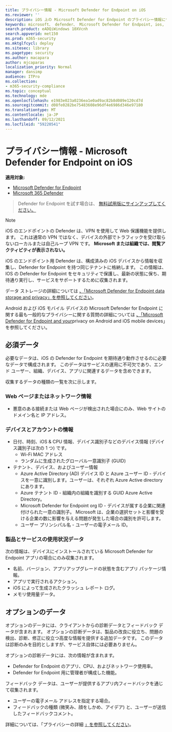 ```yaml
---
title: プライバシー情報 - Microsoft Defender for Endpoint on iOS
ms.reviewer: ''
description: iOS 上の Microsoft Defender for Endpoint のプライバシー情報について説明します。
keywords: microsoft、 defender、 Microsoft Defender for Endpoint, ios, policy, overview
search.product: eADQiWindows 10XVcnh
search.appverid: met150
ms.prod: m365-security
ms.mktglfcycl: deploy
ms.sitesec: library
ms.pagetype: security
ms.author: macapara
author: mjcaparas
localization_priority: Normal
manager: dansimp
audience: ITPro
ms.collection:
- m365-security-compliance
ms.topic: conceptual
ms.technology: mde
ms.openlocfilehash: e1983e023a0236ea1e0ad9ac82b8d089e120cd7d
ms.sourcegitcommit: d08fe0282be75483608e96df4e6986d346e97180
ms.translationtype: MT
ms.contentlocale: ja-JP
ms.lasthandoff: 09/12/2021
ms.locfileid: "59220541"
---
```

# <a name="privacy-information---microsoft-defender-for-endpoint-on-ios"></a>プライバシー情報 - Microsoft Defender for Endpoint on iOS

**適用対象:**
- [Microsoft Defender for Endpoint](https://go.microsoft.com/fwlink/p/?linkid=2154037)
- [Microsoft 365 Defender](https://go.microsoft.com/fwlink/?linkid=2118804)

> Defender for Endpoint を試す場合は、 [無料試用版にサインアップしてください。](https://signup.microsoft.com/create-account/signup?products=7f379fee-c4f9-4278-b0a1-e4c8c2fcdf7e&ru=https://aka.ms/MDEp2OpenTrial?ocid=docs-wdatp-investigateip-abovefoldlink)

> [!NOTE]
> iOS のエンドポイントの Defender は、VPN を使用して Web 保護機能を提供します。 これは通常の VPN ではなく、デバイスの外部でトラフィックを受け取らないローカルまたは自己ループ VPN です。 **Microsoft または組織では、閲覧アクティビティが表示されない。**

iOS のエンドポイント用 Defender は、構成済みの iOS デバイスから情報を収集し、Defender for Endpoint を持つ同じテナントに格納します。 この情報は、IOS の Defender for Endpoint をセキュリティで保護し、最新の状態に保ち、期待通り実行し、サービスをサポートするために収集されます。

データ ストレージの詳細については [、「Microsoft Defender for Endpoint data storage and privacy」を参照してください](data-storage-privacy.md)。

Android および iOS モバイル デバイスの Microsoft Defender for Endpoint に関する最も一般的なプライバシーに関する質問の詳細については [、「Microsoft Defender for Endpoint and your](https://support.microsoft.com/topic/microsoft-defender-for-endpoint-and-your-privacy-on-android-and-ios-mobile-devices-4109bc54-8ec5-4433-9c33-d359b75ac22a)privacy on Android and iOS mobile devices」を参照してください。

## <a name="required-data"></a>必須データ

必要なデータは、iOS の Defender for Endpoint を期待通り動作させるのに必要なデータで構成されます。 このデータはサービスの運用に不可欠であり、エンド ユーザー、組織、デバイス、アプリに関連するデータを含めできます。

収集するデータの種類の一覧を次に示します。

### <a name="web-page-or-network-information"></a>Web ページまたはネットワーク情報

- 悪意のある接続または Web ページが検出された場合にのみ、Web サイトのドメイン名と IP アドレス。

### <a name="device-and-account-information"></a>デバイスとアカウントの情報

- 日付、時刻、iOS & CPU 情報、デバイス識別子などのデバイス情報 (デバイス識別子は次の 1 つ) です。
  - Wi-Fi MAC アドレス
  - ランダムに生成されたグローバル一意識別子 (GUID)
- テナント、デバイス、およびユーザー情報
  - Azure Active Directory (AD) デバイス ID と Azure ユーザー ID - デバイスを一意に識別します。ユーザーは、それぞれ Azure Active directory にあります。
  - Azure テナント ID - 組織内の組織を識別する GUID Azure Active Directory。
  - Microsoft Defender for Endpoint org ID - デバイスが属する企業に関連付けられた一意の識別子。 Microsoft は、企業の選択セットと影響を受ける企業の数に影響を与える問題が発生した場合の識別を許可します。
  - ユーザー プリンシパル名 - ユーザーの電子メール ID。

### <a name="product-and-service-usage-data"></a>製品とサービスの使用状況データ

次の情報は、デバイスにインストールされている Microsoft Defender for Endpoint アプリの場合にのみ収集されます。

- 名前、バージョン、アプリアップグレードの状態を含むアプリ パッケージ情報。
- アプリで実行されるアクション。
- iOS によって生成されたクラッシュ レポート ログ。
- メモリ使用量データ。

## <a name="optional-data"></a>オプションのデータ

オプションのデータには、クライアントからの診断データとフィードバック データが含まれます。 オプションの診断データは、製品の改良に役立ち、問題の検出、診断、修正に役立つ高度な情報を提供する追加データです。 このデータは診断のみを目的としますが、サービス自体には必要ありません。

オプションの診断データには、次の情報が含まれます。

- Defender for Endpoint のアプリ、CPU、およびネットワーク使用率。
- Defender for Endpoint 用に管理者が構成した機能。

フィードバック データは、ユーザーが提供するアプリ内フィードバックを通じて収集されます。

- ユーザーの電子メール アドレスを指定する場合。
- フィードバックの種類 (微笑み、顔をしかめ、アイデア) と、ユーザーが送信したフィードバックコメント。

詳細については、「プライバシーの詳細 [」を参照してください](https://aka.ms/mdatpiosprivacystatement)。

